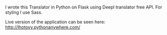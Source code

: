 I wrote this Translator in Python on Flask using Deepl translator free API. For styling I use Sass.

Live version of the application can be seen here: http://lhotovy.pythonanywhere.com/
